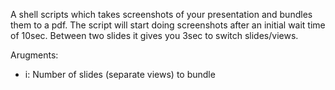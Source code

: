 A shell scripts which takes screenshots of your presentation and bundles them
to a pdf.
The script will start doing screenshots after an initial wait time of 10sec.
Between two slides it gives you 3sec to switch slides/views.

Arugments:
 - i: Number of slides (separate views) to bundle
